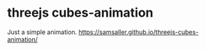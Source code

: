 # threejs cubes-animation
 
Just a simple animation.
https://samsaller.github.io/threejs-cubes-animation/